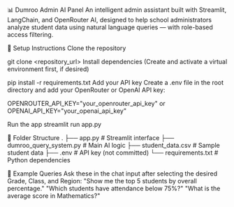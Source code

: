 📊 Dumroo Admin AI Panel
An intelligent admin assistant built with Streamlit, LangChain, and OpenRouter AI, designed to help school administrators analyze student data using natural language queries — with role-based access filtering.

🚀 Setup Instructions
Clone the repository

git clone <repository_url>
Install dependencies
(Create and activate a virtual environment first, if desired)


pip install -r requirements.txt
Add your API key
Create a .env file in the root directory and add your OpenRouter or OpenAI API key:

OPENROUTER_API_KEY="your_openrouter_api_key"
or
OPENAI_API_KEY="your_openai_api_key"

Run the app
streamlit run app.py

📂 Folder Structure
.
├── app.py                  # Streamlit interface
├── dumroo_query_system.py  # Main AI logic
├── student_data.csv        # Sample student data
├── .env                    # API key (not committed)
└── requirements.txt        # Python dependencies

💬 Example Queries
Ask these in the chat input after selecting the desired Grade, Class, and Region:
"Show me the top 5 students by overall percentage."
"Which students have attendance below 75%?"
"What is the average score in Mathematics?"
